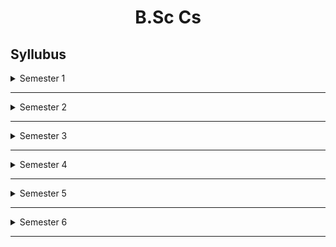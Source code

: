 <h1 align=center>B.Sc Cs</h1>

## Syllubus

<details>
   <summary>Semester 1</summary>
<br>
  * Common English (Transaction)

* Commmon English (ways with words) 
* Language other than English 
* Computer fundamentals & HTML 
* Complementary mathematics 1 
* Optional complementary 1 (Statistics)






</details>

******

<details>
   <summary>Semester 2</summary>
<br>

* Common English
* Common English 
* Literature in Languages other than English   
* Problem solving using C 
* Programming Laboratory 1: HTML and programming in C
* Complementary Mathematics 2
* Optional complementary 2

</details>

******

<details>
   <summary>Semester 3</summary>
<br>
   
* Python programming
* sensors and Transducers
* Data structures using C
* Complementary mathematics 3
* Optional complementary 3

</details>

******

<details>
   <summary>Semester 4</summary>
<br>
   
* Data communication and optical fibrers 
* Micro processors - Architecture and programming
* Database management system and RDBMS
* Programming Laboratory 2: Data structures and RDBMS 
* Complementary Mathematics 4 
* Optional complementary 4

</details>

******

<details>
   <summary>Semester 5</summary>
<br>
   
* 






</details>

******

<details>
   <summary>Semester 6</summary>
<br>
   
* 





</details>

******
